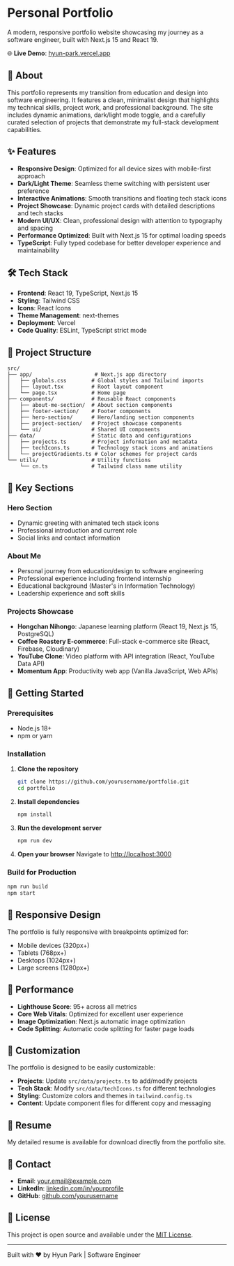 # Personal Portfolio

A modern, responsive portfolio website showcasing my journey as a software engineer, built with Next.js 15 and React 19.

🌐 **Live Demo**: [hyun-park.vercel.app](https://hyun-park.vercel.app)

## 🚀 About

This portfolio represents my transition from education and design into software engineering. It features a clean, minimalist design that highlights my technical skills, project work, and professional background. The site includes dynamic animations, dark/light mode toggle, and a carefully curated selection of projects that demonstrate my full-stack development capabilities.

## ✨ Features

- **Responsive Design**: Optimized for all device sizes with mobile-first approach
- **Dark/Light Theme**: Seamless theme switching with persistent user preference
- **Interactive Animations**: Smooth transitions and floating tech stack icons
- **Project Showcase**: Dynamic project cards with detailed descriptions and tech stacks
- **Modern UI/UX**: Clean, professional design with attention to typography and spacing
- **Performance Optimized**: Built with Next.js 15 for optimal loading speeds
- **TypeScript**: Fully typed codebase for better developer experience and maintainability

## 🛠️ Tech Stack

- **Frontend**: React 19, TypeScript, Next.js 15
- **Styling**: Tailwind CSS
- **Icons**: React Icons
- **Theme Management**: next-themes
- **Deployment**: Vercel
- **Code Quality**: ESLint, TypeScript strict mode

## 📂 Project Structure

```
src/
├── app/                    # Next.js app directory
│   ├── globals.css        # Global styles and Tailwind imports
│   ├── layout.tsx         # Root layout component
│   └── page.tsx           # Home page
├── components/            # Reusable React components
│   ├── about-me-section/  # About section components
│   ├── footer-section/    # Footer components
│   ├── hero-section/      # Hero/landing section components
│   ├── project-section/   # Project showcase components
│   └── ui/                # Shared UI components
├── data/                  # Static data and configurations
│   ├── projects.ts        # Project information and metadata
│   ├── techIcons.ts       # Technology stack icons and animations
│   └── projectGradients.ts # Color schemes for project cards
└── utils/                 # Utility functions
    └── cn.ts              # Tailwind class name utility
```

## 🎨 Key Sections

### Hero Section

- Dynamic greeting with animated tech stack icons
- Professional introduction and current role
- Social links and contact information

### About Me

- Personal journey from education/design to software engineering
- Professional experience including frontend internship
- Educational background (Master's in Information Technology)
- Leadership experience and soft skills

### Projects Showcase

- **Hongchan Nihongo**: Japanese learning platform (React 19, Next.js 15, PostgreSQL)
- **Coffee Roastery E-commerce**: Full-stack e-commerce site (React, Firebase, Cloudinary)
- **YouTube Clone**: Video platform with API integration (React, YouTube Data API)
- **Momentum App**: Productivity web app (Vanilla JavaScript, Web APIs)

## 🚦 Getting Started

### Prerequisites

- Node.js 18+
- npm or yarn

### Installation

1. **Clone the repository**

   ```bash
   git clone https://github.com/yourusername/portfolio.git
   cd portfolio
   ```

2. **Install dependencies**

   ```bash
   npm install
   ```

3. **Run the development server**

   ```bash
   npm run dev
   ```

4. **Open your browser**
   Navigate to [http://localhost:3000](http://localhost:3000)

### Build for Production

```bash
npm run build
npm start
```

## 📱 Responsive Design

The portfolio is fully responsive with breakpoints optimized for:

- Mobile devices (320px+)
- Tablets (768px+)
- Desktops (1024px+)
- Large screens (1280px+)

## 🎯 Performance

- **Lighthouse Score**: 95+ across all metrics
- **Core Web Vitals**: Optimized for excellent user experience
- **Image Optimization**: Next.js automatic image optimization
- **Code Splitting**: Automatic code splitting for faster page loads

## 🔧 Customization

The portfolio is designed to be easily customizable:

- **Projects**: Update `src/data/projects.ts` to add/modify projects
- **Tech Stack**: Modify `src/data/techIcons.ts` for different technologies
- **Styling**: Customize colors and themes in `tailwind.config.ts`
- **Content**: Update component files for different copy and messaging

## 📄 Resume

My detailed resume is available for download directly from the portfolio site.

## 🤝 Contact

- **Email**: [your.email@example.com](mailto:your.email@example.com)
- **LinkedIn**: [linkedin.com/in/yourprofile](https://linkedin.com/in/yourprofile)
- **GitHub**: [github.com/yourusername](https://github.com/yourusername)

## 📝 License

This project is open source and available under the [MIT License](LICENSE).

---

Built with ❤️ by Hyun Park | Software Engineer
